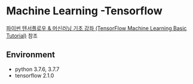 # Machine Learning -Tensorflow

[파이썬 텐서플로우 & 머신러닝 기초 강좌 (TensorFlow Machine Learning Basic Tutorial)](https://www.youtube.com/playlist?list=PLRx0vPvlEmdAbnmLH9yh03cw9UQU_o7PO) 참조

## Environment

* python 3.7.6, 3.7.7
* tensorflow 2.1.0
